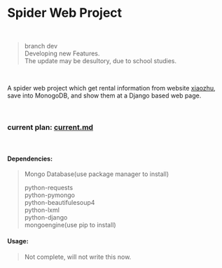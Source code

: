 # Spider Web Project

<br>

<blockquote class="blockquote-center">
branch dev <br>
Developing new Features.<br>
The update may be desultory, due to school studies.<br>
</blockquote>

<br>

A spider web project which get rental information from website [xiaozhu](http://www.xiaozhu.com), save into MonogoDB, and show them at a Django based web page.

<br>

### current plan: [current.md](https://github.com/nxmup/spiderWebProject/blob/dev/current.md)

<br>

#### Dependencies:
> Mongo Database(use package manager to install)
>
> python-requests  
> python-pymongo  
> python-beautifulesoup4  
> python-lxml  
> python-django  
> mongoengine(use pip to install)  


#### Usage:
> Not complete, will not write this now.
